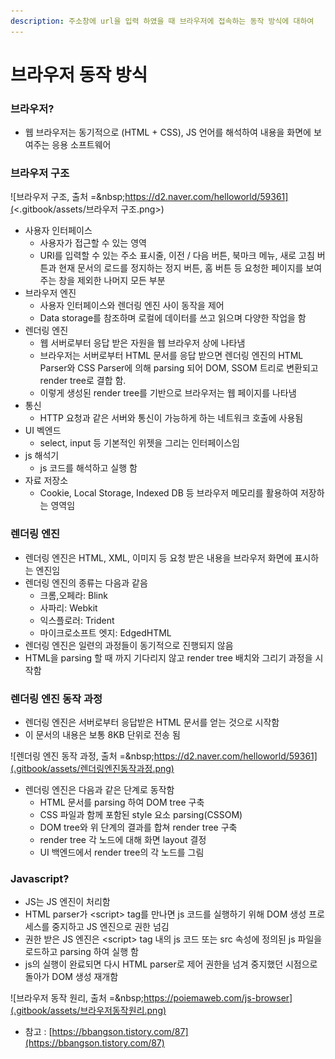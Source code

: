 ```yaml
---
description: 주소창에 url을 입력 하였을 때 브라우저에 접속하는 동작 방식에 대하여
---
```


# 브라우저 동작 방식

### 브라우저?

* 웹 브라우저는 동기적으로 (HTML + CSS), JS 언어를 해석하여 내용을 화면에 보여주는 응용 소프트웨어

### 브라우저 구조

![브라우저 구조, 출처 =\&nbsp;https://d2.naver.com/helloworld/59361](<.gitbook/assets/브라우저 구조.png>)

* 사용자 인터페이스
  * 사용자가 접근할 수 있는 영역
  * URI를 입력할 수 있는 주소 표시줄, 이전 / 다음 버튼, 북마크 메뉴, 새로 고침 버튼과 현재 문서의 로드를 정지하는 정지 버튼, 홈 버튼 등 요청한 페이지를 보여주는 창을 제외한 나머지 모든 부분
* 브라우저 엔진
  * 사용자 인터페이스와 렌더링 엔진 사이 동작을 제어
  * Data storage를 참조하며 로컬에 데이터를 쓰고 읽으며 다양한 작업을 함
* 렌더링 엔진
  * 웹 서버로부터 응답 받은 자원을 웹 브라우저 상에 나타냄
  * 브라우저는 서버로부터 HTML 문서를 응답 받으면 렌더링 엔진의 HTML Parser와 CSS Parser에 의해 parsing 되어 DOM, SSOM 트리로 변환되고 render tree로 결합 함.
  * 이렇게 생성된 render tree를 기반으로 브라우저는 웹 페이지를 나타냄
* 통신
  * HTTP 요청과 같은 서버와 통신이 가능하게 하는 네트워크 호출에 사용됨
* UI 벡엔드
  * select, input 등 기본적인 위젯을 그리는 인터페이스임
* js 해석기
  * js 코드를 해석하고 실행 함
* 자료 저장소
  * Cookie, Local Storage, Indexed DB 등 브라우저 메모리를 활용하여 저장하는 영역임

### 렌더링 엔진

* 렌더링 엔진은 HTML, XML, 이미지 등 요청 받은 내용을 브라우저 화면에 표시하는 엔진임
* 렌더링 엔진의 종류는 다음과 같음
  * 크롬,오페라: Blink
  * 사파리: Webkit
  * 익스플로러: Trident
  * 마이크로소프트 엣지: EdgedHTML
* 렌더링 엔진은 일련의 과정들이 동기적으로 진행되지 않음
* HTML을 parsing 할 때 까지 기다리지 않고 render tree 배치와 그리기 과정을 시작함

### 렌더링 엔진 동작 과정

* 렌더링 엔진은 서버로부터 응답받은 HTML 문서를 얻는 것으로 시작함
* 이 문서의 내용은 보통 8KB 단위로 전송 됨

![렌더링 엔진 동작 과정, 출처 =\&nbsp;https://d2.naver.com/helloworld/59361](.gitbook/assets/렌더링엔진동작과정.png)

* 렌더링 엔진은 다음과 같은 단계로 동작함
  * HTML 문서를 parsing 하여 DOM tree 구축
  * CSS 파일과 함께 포함된 style 요소 parsing(CSSOM)
  * DOM tree와 위 단계의 결과를 합쳐 render tree 구축
  * render tree 각 노드에 대해 화면 layout 결정
  * UI 백엔드에서 render tree의 각 노드를 그림

### Javascript?

* JS는 JS 엔진이 처리함
* HTML parser가 \<script> tag를 만나면 js 코드를 실행하기 위해 DOM 생성 프로세스를 중지하고 JS 엔진으로 권한 넘김
* 권한 받은 JS 엔진은 \<script> tag 내의 js 코드 또는 src 속성에 정의된 js 파일을 로드하고 parsing 하여 실행 함
* js의 실행이 완료되면 다시 HTML parser로 제어 권한을 넘겨 중지했던 시점으로 돌아가 DOM 생성 재개함

![브라우저 동작 원리, 출처 =\&nbsp;https://poiemaweb.com/js-browser](.gitbook/assets/브라우저동작원리.png)

* 참고 : [https://bbangson.tistory.com/87](https://bbangson.tistory.com/87)

